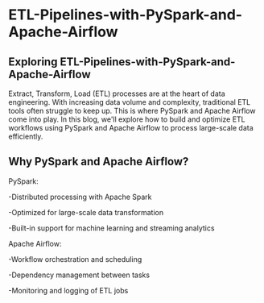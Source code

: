 # ETL-Pipelines-with-PySpark-and-Apache-Airflow

## Exploring ETL-Pipelines-with-PySpark-and-Apache-Airflow
Extract, Transform, Load (ETL) processes are at the heart of data engineering. With increasing data volume and complexity, traditional ETL tools often struggle to keep up. This is where PySpark and Apache Airflow come into play. In this blog, we'll explore how to build and optimize ETL workflows using PySpark and Apache Airflow to process large-scale data efficiently.

## Why PySpark and Apache Airflow?

PySpark:

-Distributed processing with Apache Spark

-Optimized for large-scale data transformation

-Built-in support for machine learning and streaming analytics

Apache Airflow:

-Workflow orchestration and scheduling

-Dependency management between tasks

-Monitoring and logging of ETL jobs
